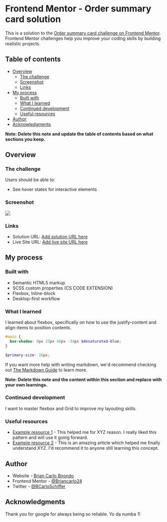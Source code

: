 # Frontend Mentor - Order summary card solution

This is a solution to the [Order summary card challenge on Frontend Mentor](https://www.frontendmentor.io/challenges/order-summary-component-QlPmajDUj). Frontend Mentor challenges help you improve your coding skills by building realistic projects.

## Table of contents

- [Overview](#overview)
  - [The challenge](#the-challenge)
  - [Screenshot](#screenshot)
  - [Links](#links)
- [My process](#my-process)
  - [Built with](#built-with)
  - [What I learned](#what-i-learned)
  - [Continued development](#continued-development)
  - [Useful resources](#useful-resources)
- [Author](#author)
- [Acknowledgments](#acknowledgments)

**Note: Delete this note and update the table of contents based on what sections you keep.**

## Overview

### The challenge

Users should be able to:

- See hover states for interactive elements

### Screenshot

![](.images/screenshot.jpg)

### Links

- Solution URL: [Add solution URL here](https://your-solution-url.com)
- Live Site URL: [Add live site URL here](https://your-live-site-url.com)

## My process

### Built with

- Semantic HTML5 markup
- SCSS custom properties (CS CODE EXTENSION)
- Flexbox, Inline-block
- Desktop-first workflow

### What I learned

I learned about flexbox, specifically on how to use the justify-content and align-items to position contents.

```scss
#main {
  box-shadow: 0px 22px 48px -34px $desaturated-blue;
}

$primary-size: 16px;
```

If you want more help with writing markdown, we'd recommend checking out [The Markdown Guide](https://www.markdownguide.org/) to learn more.

**Note: Delete this note and the content within this section and replace with your own learnings.**

### Continued development

I want to master flexbox and Grid to improve my layouting skills.

### Useful resources

- [Example resource 1](https://www.w3c.com) - This helped me for XYZ reason. I really liked this pattern and will use it going forward.
- [Example resource 2](https://www.stackoverflow.com) - This is an amazing article which helped me finally understand XYZ. I'd recommend it to anyone still learning this concept.

## Author

- Website - [Brian Carlo Birondo](https://www.your-site.com)
- Frontend Mentor - [@Briancarlo24](https://www.frontendmentor.io/profile/yourusername)
- Twitter - [@BCarloSchiffer](https://www.twitter.com/yourusername)

## Acknowledgments

Thank you for google for always being so reliable. Yo da numba 1!

